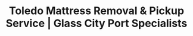 ---
layout: location.njk
title: "Toledo Mattress Removal & Pickup Service | Glass City Port Specialists"
metaDescription: "Professional mattress removal in Toledo, OH - Glass City port and Great Lakes shipping hub. Expert pickup for ProMedica healthcare workers, Owens Corning families, and historic Old West End residents. $125 next-day service."
permalink: /mattress-removal/ohio/toledo/
city: Toledo
state: Ohio
stateAbbr: OH
parentMetro: Toledo
tier: 2
zipCodes: ['43601', '43602', '43603', '43604', '43605', '43606', '43607', '43608', '43609', '43610', '43611', '43612', '43613', '43614', '43615', '43616', '43617', '43618', '43619', '43620', '43623', '43635', '43652', '43654', '43656', '43657', '43659', '43660', '43661', '43666', '43667', '43681', '43682', '43697', '43699']
coordinates: 
  lat: 41.6528
  lng: -83.5379
neighborhoods:
  - name: "Old West End Historic District"
    zipCodes: ["43610"]
  - name: "Downtown Arts & Warehouse District"
    zipCodes: ["43604"]
  - name: "University of Toledo Campus Area"
    zipCodes: ["43606"]
  - name: "ProMedica Hospital District"
    zipCodes: ["43606"]
  - name: "Point Place Lakefront"
    zipCodes: ["43611"]
  - name: "Westmoreland Historic Neighborhood"
    zipCodes: ["43607"]
  - name: "Ottawa Hills"
    zipCodes: ["43606"]
  - name: "Reynolds Corners"
    zipCodes: ["43615"]
  - name: "Glass City Riverfront"
    zipCodes: ["43604"]
  - name: "Owens Corning Headquarters Area"
    zipCodes: ["43659"]
pricing:
  singleMattress: "$125"
  doubleMattress: "$155"
  tripleMattress: "$180"
nearbyCities:
  - name: "Columbus"
    slug: "columbus"
    isSuburb: false
    distance: "116"
  - name: "Cleveland"
    slug: "cleveland"
    isSuburb: false
    distance: "113"
  - name: "Akron"
    slug: "akron"
    isSuburb: false
    distance: "85"
localRegulations: "Toledo provides one free bulk pickup monthly through Republic Services at 419-936-2511, with mattresses specifically listed as acceptable items. Residents also have access to 4 free disposal days annually at Hoffman Road Landfill (3962 Hoffman Rd) and 10 Clean Toledo drop-off events requiring valid driver's license for residency proof. Self-unloading required at all municipal facilities."
recyclingPartners: ["Republic Services", "Lucas County Health Department", "Hoffman Road Landfill", "ProMedica Environmental Services"]
reviews:
  count: 267
  featured:
    - author: "Lisa M."
      text: "Working 12-hour shifts at the hospital made scheduling tricky, but they coordinated perfectly with my healthcare timing. Really understands what medical families need in Toledo."
      neighborhood: "ProMedica Hospital District"
    - author: "David R."
      text: "Restoration project cleanup in our Victorian home. Excellent! Respected the historic character of our neighborhood and handled the narrow Old West End streets like pros."
      neighborhood: "Old West End Historic District"
    - author: "Jennifer K."
      text: "Fast service that worked around my headquarters schedule. They clearly understand Glass City families and what we need from a reliable pickup company."
      neighborhood: "Owens Corning Headquarters Area"
faqs:
  - question: "Do you serve Toledo's major healthcare employers?"
    answer: "Yes, we regularly coordinate with ProMedica Health System's 70,000+ employees, Mercy Health hospital staff, and University of Toledo Medical Center workers. Our flexible scheduling adapts to 12-hour shifts, rotating schedules, and healthcare worker timing throughout Toledo's medical district."
  - question: "Can you navigate Toledo's historic districts and preservation requirements?"
    answer: "Absolutely. We provide specialized service to Old West End's 25 blocks of Victorian homes, Westmoreland Historic Neighborhood, and other National Register districts. Our team understands narrow streets, architectural preservation standards, and community character requirements."
  - question: "How do you handle Toledo's Great Lakes port and bridge logistics?"
    answer: "Our team understands Toledo's unique position as the 5th busiest Great Lakes port with specialized routing via Veterans' Glass City Skyway, I-280 eastern bypass, and Michigan Legal heavy haul routes for cross-border service to Detroit area."
  - question: "Do you coordinate with University of Toledo academic schedules?"
    answer: "We regularly serve UT students and coordinate with Bowling Green State University's 19,000+ students located 15 miles south. Our scheduling adapts to August move-in, May graduation, and semester transition periods throughout northwest Ohio's university community."
  - question: "Can you work around Toledo's festival and sports seasons?"
    answer: "Yes, we schedule around Toledo Mud Hens Opening Day crowds, August Toledo Jeep Fest (3-day event), Momentum Festival at the waterfront, and German-American Festival activities that bring thousands of visitors to Glass City venues."
  - question: "How do you eliminate Republic Services monthly pickup limitations?"
    answer: "We provide immediate next-day service without the monthly limit restrictions or required calls to 419-936-2511. No waiting for scheduled pickup dates, no self-hauling to Hoffman Road Landfill, and no coordination with Clean Toledo event schedules."
  - question: "Do you serve Toledo's industrial and manufacturing families?"
    answer: "We provide flexible scheduling for Owens Corning headquarters employees, General Motors Powertrain workers, and Stellantis manufacturing families. Our service understands industrial shift patterns and the scheduling needs of Glass City's working families."
  - question: "What about cross-border service to Michigan?"
    answer: "Toledo's position 55 miles from Detroit creates cross-state moving needs. We understand Michigan Legal route requirements, I-75 corridor traffic patterns, and the logistics of serving families relocating between Ohio and Michigan markets."

pageContent:
  heroTitle: "Toledo Mattress Removal: Glass City Professional Service"
  heroDescription: "Next-day mattress pickup in Toledo, OH. Professional service for ProMedica healthcare workers, Owens Corning families, and Old West End residents. $125 pickup with guaranteed recycling."
  
  aboutService: "Professional mattress removal service for Toledo residents who need reliable pickup without monthly municipal restrictions. We handle all the heavy lifting, transportation, and responsible disposal so you don't have to coordinate with Republic Services schedules or haul items to Hoffman Road Landfill.

Our team understands Toledo's unique rhythm - ProMedica healthcare shifts, University of Toledo academic calendars, and the respectful handling needed for Old West End Victorian homes. We navigate Glass City's port logistics, Veterans' Glass City Skyway bridge access, and festival traffic efficiently while maintaining professional service standards.

Every mattress we collect gets recycled through our nationwide network of over 1 million mattresses processed. This supports Toledo's environmental values while providing the convenience of immediate pickup without monthly limitations or municipal coordination requirements."

  serviceAreasIntro: "Professional mattress pickup throughout Toledo's distinctive neighborhoods, from historic districts to medical centers:"

  regulationsCompliance: "Toledo residents face specific mattress disposal regulations under Lucas County Health Department oversight. The city provides one free bulk pickup monthly through Republic Services, but requires advance scheduling at 419-936-2511 with no guarantee of timing. Mattresses must be placed curbside on designated collection days between 6:00 AM and 2:00 PM, creating scheduling conflicts for healthcare workers on night shifts.

Alternative disposal requires self-transport to Hoffman Road Landfill (3962 Hoffman Road) during limited operating hours, with residents restricted to 4 visits annually and required to provide valid driver's license proof of residency. The landfill requires self-unloading, making it impractical for elderly residents or those without proper vehicles.

Toledo also offers 10 Clean Toledo drop-off events annually, but these occur on predetermined dates with strict item acceptance criteria and long wait times during peak disposal periods.

Our professional service eliminates all these municipal restrictions and complications. We provide guaranteed next-day pickup at your convenience, whether you work ProMedica healthcare shifts, live in historic Old West End districts, or need coordination around Glass City festivals. No advance municipal coordination, no landfill trips, no waiting for scheduled events - just reliable professional service that works around your schedule, not the city's limitations."

  environmentalImpact: "Every mattress we remove from Toledo homes gets completely recycled rather than adding to Great Lakes landfill pressure. Steel springs become construction materials, while foam transforms into carpet padding and insulation for regional building projects.

This responsible approach supports Toledo's environmental stewardship values, from the Glass City's industrial heritage to the preservation of Lake Erie water quality. Instead of navigating municipal pickup restrictions or landfill disposal requirements, you get guaranteed recycling that supports Ohio's circular economy while respecting the natural heritage that makes Toledo the Glass City.

Our recycling network has processed over 1 million mattresses nationwide, turning waste into valuable materials while eliminating environmental impact through professional disposal methods."

  howItWorksScheduling: "Next-day appointments available throughout all Toledo neighborhoods. Book online in 60 seconds or call. We coordinate around ProMedica healthcare shifts, university schedules, festival seasons, and family needs for maximum convenience."

  howItWorksService: "Our licensed team handles pickup from any Toledo location - Old West End Victorian homes, downtown apartments, or campus housing. We navigate port city logistics, bridge access via Veterans' Glass City Skyway, and coordinate with your work schedule whether you have healthcare shifts or commute to Detroit."

  howItWorksDisposal: "Your mattress goes directly to our certified recycling partners where 100% of materials get processed into new products. Zero Great Lakes landfill waste, maximum environmental benefit - all handled professionally without you lifting a finger."

  sidebarStats:
    mattressesRemoved: "2,134"

  uniqueContent: "Toledo presents mattress removal challenges that reflect its extraordinary position as Glass City and Great Lakes port hub, where industrial heritage meets healthcare employment across 268,461 residents in neighborhoods that balance historic preservation with modern medical district development throughout Ohio's premier port city.

Our professional service integrates with Toledo's distinctive community rhythm shaped by healthcare employment and port logistics. ProMedica Health System's 70,000+ employees create massive shift worker scheduling demands requiring flexible coordination around 12-hour healthcare rotations. Mercy Health's three Toledo hospitals and University of Toledo Medical Center generate additional healthcare worker timing patterns distinct from typical residential service needs.

The Old West End Historic District requires preservation-conscious handling throughout 25 city blocks of Victorian architecture listed on the National Register of Historic Places. Narrow historic streets and architectural sensitivity create access considerations that demand understanding of community preservation standards. Westmoreland Historic Neighborhood and other heritage districts add cultural preservation layers to professional service delivery approaches.

Toledo's Great Lakes port position as the 5th busiest creates unique transportation logistics. Veterans' Glass City Skyway bridge spans 8,800 feet across the Maumee River, requiring specialized routing knowledge for large load coordination. Michigan Legal heavy haul routes enable cross-border service to Detroit area families, while I-280 eastern bypass and I-475 western bypass create traffic pattern complexities during peak shipping seasons.

University of Toledo academic schedules intersect with Bowling Green State University's 19,000+ students located 15 miles south, generating concentrated move-in/move-out periods during August and May transitions. These academic patterns combine with Toledo Mud Hens baseball season crowds, Toledo Jeep Fest's 3-day August gathering, and Momentum Festival waterfront activities that affect neighborhood access timing throughout the service area.

Glass City's industrial heritage creates community expectations shaped by Owens Corning headquarters employment, General Motors Powertrain manufacturing, and Stellantis automotive production. These major employers generate working family timing patterns requiring coordination around industrial shift schedules and corporate relocation assistance throughout established manufacturing neighborhoods.

Our pricing remains consistent despite Toledo's complex community character combining port city logistics with healthcare employment and historic preservation requirements. Whether coordinating with ProMedica shift schedules, navigating Old West End architectural preservation standards, or accessing neighborhoods during festival traffic around Glass City events, transparent rates apply throughout Ohio's premier Great Lakes port. This approach reflects our commitment to serving the entire Toledo community with professional excellence that matches the city's industrial heritage and modern healthcare leadership."
---